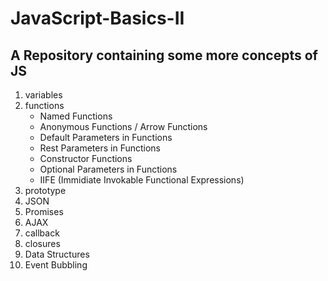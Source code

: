 # JavaScript-Basics-II
A Repository containing some more concepts of JS
-------------------------------------------------

1. variables
2. functions
   	* Named Functions
	* Anonymous Functions / Arrow Functions
	* Default Parameters in Functions
	* Rest Parameters in Functions
	* Constructor Functions
	* Optional Parameters in Functions
	* IIFE (Immidiate Invokable Functional Expressions)
3. prototype
4. JSON
5. Promises
6. AJAX
7. callback
8. closures
9. Data Structures
10. Event Bubbling
